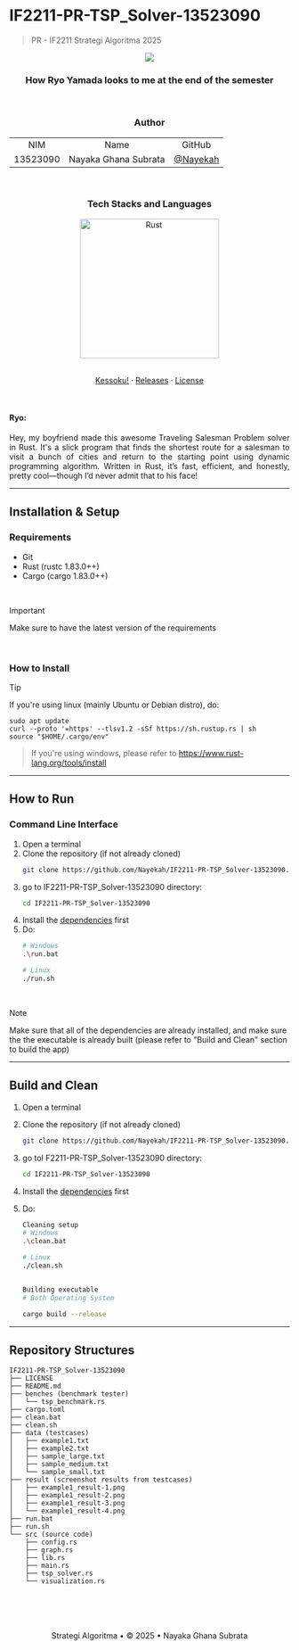 # IF2211-PR-TSP_Solver-13523090

> PR - IF2211 Strategi Algoritma 2025
<p align="center">
    <img src="https://github.com/user-attachments/assets/9a4b3715-9e0b-480a-928a-26c009a1eaa1">
</p>
    <h3 align="center">How Ryo Yamada looks to me at the end of the semester</h3>

<br/>
 <div align="center" id="contributor">
   <strong>
     <h3> Author </h3>
     <table align="center">
       <tr align="center">
         <td>NIM</td>
         <td>Name</td>
         <td>GitHub</td>
       </tr>
       <tr align="center">
         <td>13523090</td>
         <td>Nayaka Ghana Subrata</td>
         <td><a href="https://github.com/Nayekah">@Nayekah</a></td>
       </tr>
     </table>
   </strong>
 </div>

<br/>
<div align="center">
  <h3>Tech Stacks and Languages</h3>

  <p>
    <img src="https://github.com/user-attachments/assets/6f00d5dc-6c08-472b-aa1e-36b69c56c547" alt="Rust" width="250"/>
  </p>
</div>

 <p align="center">
    <br />
    <a href="https://youtu.be/7FDRQifEMUQ?si=gKheP3GnBORXsDY4">Kessoku!</a>
    ·
    <a href="https://github.com/Nayekah/IF2211-PR-TSP_Solver-13523090/releases/">Releases</a>
    ·
    <a href="https://github.com/Nayekah/IF2211-PR-TSP_Solver-13523090/blob/main/LICENSE">License</a>
</p>

<br/>

#### Ryo:
<div style="text-align: justify">
Hey, my boyfriend made this awesome Traveling Salesman Problem solver in Rust. It's a slick program that finds the shortest route for a salesman to visit a bunch of cities and return to the starting point using dynamic programming algorithm. Written in Rust, it’s fast, efficient, and honestly, pretty cool—though I’d never admit that to his face!
</div>

---
## Installation & Setup
 
### Requirements
- Git
- Rust (rustc 1.83.0++)
- Cargo (cargo 1.83.0++)

<br/>

> [!IMPORTANT]
> Make sure to have the latest version of the requirements

<br/>

### How to Install

<a id="dependencies"></a>
> [!TIP]  
> If you're using linux (mainly Ubuntu or Debian distro), do:
   ```
   sudo apt update
   curl --proto '=https' --tlsv1.2 -sSf https://sh.rustup.rs | sh
   source "$HOME/.cargo/env"
```
> If you're using windows, please refer to https://www.rust-lang.org/tools/install

---
 ## How to Run
 ### Command Line Interface
 1. Open a terminal
 2. Clone the repository (if not already cloned)
       ```bash
    git clone https://github.com/Nayekah/IF2211-PR-TSP_Solver-13523090.git
    
 3. go to IF2211-PR-TSP_Solver-13523090 directory:
       ```bash
    cd IF2211-PR-TSP_Solver-13523090
    
 4. Install the [dependencies](#dependencies) first
 5. Do: 
    ```bash
    # Windows
    .\run.bat

    # Linux
    ./run.sh

<br/>

> [!Note]
> Make sure that all of the dependencies are already installed, and make sure the the executable is already built (please refer to "Build and Clean" section to build the app)

---
 ## Build and Clean
 1. Open a terminal
 2. Clone the repository (if not already cloned)
       ```bash
    git clone https://github.com/Nayekah/IF2211-PR-TSP_Solver-13523090.git
    
 3. go toI F2211-PR-TSP_Solver-13523090 directory:
       ```bash
    cd IF2211-PR-TSP_Solver-13523090
 5. Install the [dependencies](#dependencies) first

 7. Do: 
    ```bash
    Cleaning setup
    # Windows
    .\clean.bat

    # Linux
    ./clean.sh


    Building executable
    # Both Operating System
    
    cargo build --release
---
## Repository Structures
```
IF2211-PR-TSP_Solver-13523090
├── LICENSE
├── README.md
├── benches (benchmark tester)
│   └── tsp_benchmark.rs
├── cargo.toml
├── clean.bat
├── clean.sh
├── data (testcases)
│   ├── example1.txt
│   ├── example2.txt
│   ├── sample_large.txt
│   ├── sample_medium.txt
│   └── sample_small.txt
├── result (screenshot results from testcases)
│   ├── example1_result-1.png
│   ├── example1_result-2.png
│   ├── example1_result-3.png
│   └── example1_result-4.png
├── run.bat
├── run.sh
└── src (source code)
    ├── config.rs
    ├── graph.rs
    ├── lib.rs
    ├── main.rs
    ├── tsp_solver.rs
    └── visualization.rs
```
 <br/>
 <br/>
 <br/>
 <br/>

 <div align="center">
 Strategi Algoritma • © 2025 • Nayaka Ghana Subrata
 </div>
